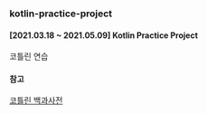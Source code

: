 ### kotlin-practice-project
#### [2021.03.18 ~ 2021.05.09] Kotlin Practice Project
코틀린 연습 

#### 참고    
[코틀린 백과사전](https://www.youtube.com/watch?v=WlJszSmK_es&ab_channel=%EA%B3%A0%EB%9D%BC%EB%8B%88TV-%EA%B2%8C%EC%9E%84%EA%B0%9C%EB%B0%9C%EC%B1%84%EB%84%90) 

